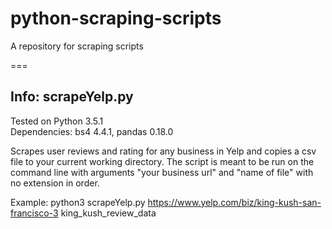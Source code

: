 # python-scraping-scripts
A repository for scraping scripts 

===
## Info: scrapeYelp.py  
Tested on Python 3.5.1  
Dependencies: bs4 4.4.1, pandas 0.18.0   

Scrapes user reviews and rating for any business in Yelp and copies a csv file to your current working directory. The script is meant to be run on the command line with arguments "your business url" and "name of file" with no extension in order.  

Example: python3 scrapeYelp.py https://www.yelp.com/biz/king-kush-san-francisco-3 king_kush_review_data  

